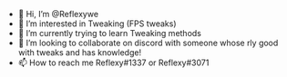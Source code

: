 - 👋 Hi, I’m @Reflexywe
- 👀 I’m interested in Tweaking (FPS tweaks)
- 🌱 I’m currently trying to learn Tweaking methods
- 💞️ I’m looking to collaborate on discord with someone whose rly good with tweaks and has knowledge!
- 📫 How to reach me Reflexy#1337 or Reflexy#3071

<!---
Reflexywe/Reflexywe is a ✨ special ✨ repository because its `README.md` (this file) appears on your GitHub profile.
You can click the Preview link to take a look at your changes.
--->
